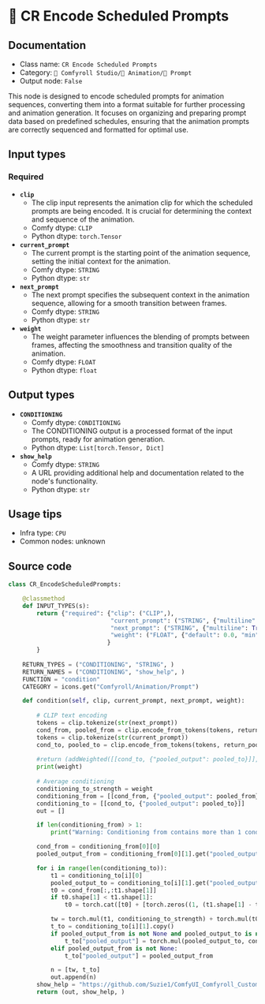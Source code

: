 # 📝 CR Encode Scheduled Prompts
## Documentation
- Class name: `CR Encode Scheduled Prompts`
- Category: `🧩 Comfyroll Studio/🎥 Animation/📝 Prompt`
- Output node: `False`

This node is designed to encode scheduled prompts for animation sequences, converting them into a format suitable for further processing and animation generation. It focuses on organizing and preparing prompt data based on predefined schedules, ensuring that the animation prompts are correctly sequenced and formatted for optimal use.
## Input types
### Required
- **`clip`**
    - The clip input represents the animation clip for which the scheduled prompts are being encoded. It is crucial for determining the context and sequence of the animation.
    - Comfy dtype: `CLIP`
    - Python dtype: `torch.Tensor`
- **`current_prompt`**
    - The current prompt is the starting point of the animation sequence, setting the initial context for the animation.
    - Comfy dtype: `STRING`
    - Python dtype: `str`
- **`next_prompt`**
    - The next prompt specifies the subsequent context in the animation sequence, allowing for a smooth transition between frames.
    - Comfy dtype: `STRING`
    - Python dtype: `str`
- **`weight`**
    - The weight parameter influences the blending of prompts between frames, affecting the smoothness and transition quality of the animation.
    - Comfy dtype: `FLOAT`
    - Python dtype: `float`
## Output types
- **`CONDITIONING`**
    - Comfy dtype: `CONDITIONING`
    - The CONDITIONING output is a processed format of the input prompts, ready for animation generation.
    - Python dtype: `List[torch.Tensor, Dict]`
- **`show_help`**
    - Comfy dtype: `STRING`
    - A URL providing additional help and documentation related to the node's functionality.
    - Python dtype: `str`
## Usage tips
- Infra type: `CPU`
- Common nodes: unknown


## Source code
```python
class CR_EncodeScheduledPrompts:

    @classmethod
    def INPUT_TYPES(s):
        return {"required": {"clip": ("CLIP",),
                             "current_prompt": ("STRING", {"multiline": True}),
                             "next_prompt": ("STRING", {"multiline": True}),
                             "weight": ("FLOAT", {"default": 0.0, "min": -9999.0, "max": 9999.0, "step": 0.01,}),
                            }
        }
    
    RETURN_TYPES = ("CONDITIONING", "STRING", )
    RETURN_NAMES = ("CONDITIONING", "show_help", )
    FUNCTION = "condition"
    CATEGORY = icons.get("Comfyroll/Animation/Prompt")

    def condition(self, clip, current_prompt, next_prompt, weight):      
        
        # CLIP text encoding
        tokens = clip.tokenize(str(next_prompt))
        cond_from, pooled_from = clip.encode_from_tokens(tokens, return_pooled=True)
        tokens = clip.tokenize(str(current_prompt))
        cond_to, pooled_to = clip.encode_from_tokens(tokens, return_pooled=True)
        
        #return (addWeighted([[cond_to, {"pooled_output": pooled_to}]], [[cond_from, {"pooled_output": pooled_from}]], weight),)
        print(weight)
        
        # Average conditioning
        conditioning_to_strength = weight
        conditioning_from = [[cond_from, {"pooled_output": pooled_from}]]
        conditioning_to = [[cond_to, {"pooled_output": pooled_to}]]
        out = []

        if len(conditioning_from) > 1:
            print("Warning: Conditioning from contains more than 1 cond, only the first one will actually be applied to conditioning_to.")

        cond_from = conditioning_from[0][0]
        pooled_output_from = conditioning_from[0][1].get("pooled_output", None)

        for i in range(len(conditioning_to)):
            t1 = conditioning_to[i][0]
            pooled_output_to = conditioning_to[i][1].get("pooled_output", pooled_output_from)
            t0 = cond_from[:,:t1.shape[1]]
            if t0.shape[1] < t1.shape[1]:
                t0 = torch.cat([t0] + [torch.zeros((1, (t1.shape[1] - t0.shape[1]), t1.shape[2]))], dim=1)

            tw = torch.mul(t1, conditioning_to_strength) + torch.mul(t0, (1.0 - conditioning_to_strength))
            t_to = conditioning_to[i][1].copy()
            if pooled_output_from is not None and pooled_output_to is not None:
                t_to["pooled_output"] = torch.mul(pooled_output_to, conditioning_to_strength) + torch.mul(pooled_output_from, (1.0 - conditioning_to_strength))
            elif pooled_output_from is not None:
                t_to["pooled_output"] = pooled_output_from

            n = [tw, t_to]
            out.append(n)
        show_help = "https://github.com/Suzie1/ComfyUI_Comfyroll_CustomNodes/wiki/Prompt-Nodes#cr-encode-scheduled-prompts"
        return (out, show_help, )

```
